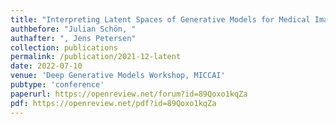 ```yaml
---
title: "Interpreting Latent Spaces of Generative Models for Medical Images using Unsupervised Methods"
authbefore: "Julian Schön, "
authafter: ", Jens Petersen"
collection: publications
permalink: /publication/2021-12-latent
date: 2022-07-10
venue: 'Deep Generative Models Workshop, MICCAI'
pubtype: 'conference'
paperurl: https://openreview.net/forum?id=89Qoxo1kqZa
pdf: https://openreview.net/pdf?id=89Qoxo1kqZa
---
```

